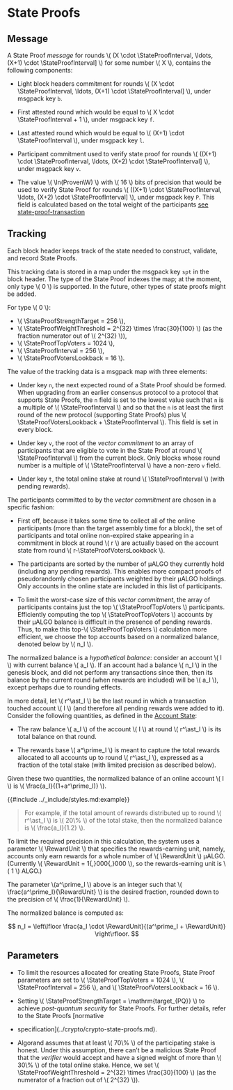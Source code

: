 $$
\newcommand \Proven {\mathrm{Proven}}
\newcommand \W {\mathrm{Weight}}
\newcommand \StateProof {\mathrm{SP}}
\newcommand \StateProofInterval {\delta_\StateProof}
\newcommand \StateProofVotersLookback {\delta_{\StateProof,b}}
\newcommand \StateProofTopVoters {N_\StateProof}
\newcommand \StateProofStrengthTarget {KQ_\StateProof}
\newcommand \StateProofWeightThreshold {f_\StateProof}
\newcommand \RewardUnit {U_r}
$$

# State Proofs

## Message

A State Proof _message_ for rounds
\\( (X \cdot \StateProofInterval, \ldots, (X+1) \cdot \StateProofInterval] \\)
for some number \\( X \\), contains the following components:

- Light block headers commitment for rounds
\\( (X \cdot \StateProofInterval, \ldots, (X+1) \cdot \StateProofInterval] \\),
under msgpack key `b`.

- First attested round which would be equal to \\( X \cdot \StateProofInterval + 1 \\),
under msgpack key `f`.

- Last attested round which would be equal to \\( (X+1) \cdot \StateProofInterval \\),
under msgpack key `l`.

- Participant commitment used to verify state proof for rounds
\\( ((X+1) \cdot \StateProofInterval, \ldots, (X+2) \cdot \StateProofInterval] \\),
under msgpack key `v`.

- The value \\( \ln(Proven\W) \\) with \\( 16 \\) bits of precision that would be
used to verify State Proof for rounds
\\( ((X+1) \cdot \StateProofInterval, \ldots, (X+2) \cdot \StateProofInterval] \\),
under msgpack key `P`. This field is calculated based on the total weight of the
participants [see state-proof-transaction]()

## Tracking

Each block header keeps track of the state needed to construct, validate, and record
State Proofs.

This tracking data is stored in a map under the msgpack key `spt` in the block header.
The type of the State Proof indexes the map; at the moment, only type \\( 0 \\)
is supported. In the future, other types of state proofs might be added.

For type \\( 0 \\):

- \\( \StateProofStrengthTarget = 256 \\),
- \\( \StateProofWeightThreshold = 2^{32} \times \frac{30}{100} \\) (as the fraction numerator out of \\( 2^{32} \\)),
- \\( \StateProofTopVoters = 1024 \\),
- \\( \StateProofInterval = 256 \\),
- \\( \StateProofVotersLookback = 16 \\).

The value of the tracking data is a msgpack map with three elements:

- Under key `n`, the next expected round of a State Proof should be formed. When
upgrading from an earlier consensus protocol to a protocol that supports State Proofs,
the `n` field is set to the lowest value such that `n` is a multiple of \\( \StateProofInterval \\)
and so that the `n` is at least the first round of the new protocol (supporting State Proofs)
plus \\( \StateProofVotersLookback + \StateProofInterval \\). This field is set in
every block.

- Under key `v`, the root of the _vector commitment_ to an array of participants
that are eligible to vote in the State Proof at round \\( \StateProofInterval \\)
from the current block. Only blocks whose round number is a multiple of \\( \StateProofInterval \\)
have a non-zero `v` field.

- Under key `t`, the total online stake at round \\( \StateProofInterval \\) (with
pending rewards).

The participants committed to by the _vector commitment_ are chosen in a specific
fashion:

- First off, because it takes some time to collect all of the online participants
(more than the target assembly time for a block), the set of participants and total
online non-expired stake appearing in a commitment in block at round \\( r \\) are
actually based on the account state from round \\( r-\StateProofVotersLookback \\).

- The participants are sorted by the number of μALGO they currently hold (including
any pending rewards). This enables more compact proofs of pseudorandomly chosen participants
weighted by their μALGO holdings. Only accounts in the online state are included
in this list of participants.

- To limit the worst-case size of this _vector commitment_, the array of participants
contains just the top \\( \StateProofTopVoters \\) participants. Efficiently computing
the top \\( \StateProofTopVoters \\) accounts by their μALGO balance is difficult
in the presence of pending rewards. Thus, to make this top-\\( \StateProofTopVoters \\)
calculation more efficient, we choose the top accounts based on a normalized balance,
denoted below by \\( n_I \\).

The normalized balance is a _hypothetical balance_: consider an account \\( I \\)
with current balance \\( a_I \\). If an account had a balance \\( n_I \\) in the
genesis block, and did not perform any transactions since then, then its balance
by the current round (when rewards are included) will be \\( a_I \\), except perhaps
due to rounding effects.

In more detail, let \\( r^\ast_I \\) be the last round in which a transaction touched
account \\( I \\) (and therefore all pending rewards were added to it). Consider
the following quantities, as defined in the [Account State](./ledger-account-state.md):

- The raw balance \\( a_I \\) of the account \\( I \\) at round \\( r^\ast_I \\)
is its total balance on that round.

- The rewards base \\( a^\prime_I \\) is meant to capture the total rewards allocated
to all accounts up to round \\( r^\ast_I \\), expressed as a fraction of the total
stake (with limited precision as described below).

Given these two quantities, the normalized balance of an online account \\( I \\)
is \\( \frac{a_I}{(1+a^\prime_I)} \\).

{{#include ../_include/styles.md:example}}
> For example, if the total amount of rewards distributed up to round \\( r^\ast_I \\)
> is \\( 20\\% \\) of the total stake, then the normalized balance is \\( \frac{a_I}{1.2} \\).

To limit the required precision in this calculation, the system uses a parameter
\\( \RewardUnit \\) that specifies the rewards-earning unit, namely, accounts only
earn rewards for a whole number of \\( \RewardUnit \\) μALGO. (Currently \\( \RewardUnit = 1{,}000{,}000 \\),
so the rewards-earning unit is \\( 1 \\) ALGO.)

The parameter \\(a^\prime_I \\) above is an integer such that \\( \frac{a^\prime_I}{\RewardUnit} \\)
is the desired fraction, rounded down to the precision of \\( \frac{1}{\RewardUnit} \\).

The normalized balance is computed as:

$$
n_I = \left\lfloor \frac{a_I \cdot \RewardUnit}{(a^\prime_I + \RewardUnit)} \right\rfloor.
$$

## Parameters

- To limit the resources allocated for creating State Proofs, State Proof parameters
are set to \\( \StateProofTopVoters = 1024 \\),  \\( \StateProofInterval = 256 \\),
and \\( \StateProofVotersLookback = 16 \\).

- Setting \\( \StateProofStrengthTarget = \mathrm{target_{PQ}} \\) to achieve _post-quantum
security_ for State Proofs. For further details, refer to the State Proofs [normative
- specification](../crypto/crypto-state-proofs.md).

- Algorand assumes that at least \\( 70\\% \\) of the participating stake is honest.
Under this assumption, there can’t be a malicious State Proof that the _verifier_
would accept and have a signed weight of more than \\( 30\\% \\) of the total online
stake. Hence, we set \\( \StateProofWeightThreshold = 2^{32} \times \frac{30}{100} \\)
(as the numerator of a fraction out of \\( 2^{32} \\)).
